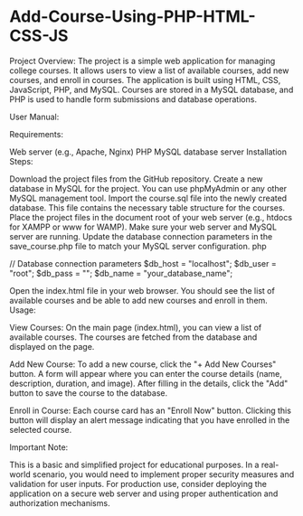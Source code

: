 # Add-Course-Using-PHP-HTML-CSS-JS


Project Overview:
The project is a simple web application for managing college courses. It allows users to view a list of available courses, add new courses, and enroll in courses. The application is built using HTML, CSS, JavaScript, PHP, and MySQL. Courses are stored in a MySQL database, and PHP is used to handle form submissions and database operations.

User Manual:

Requirements:

Web server (e.g., Apache, Nginx)
PHP
MySQL database server
Installation Steps:

Download the project files from the GitHub repository.
Create a new database in MySQL for the project. You can use phpMyAdmin or any other MySQL management tool.
Import the course.sql file into the newly created database. This file contains the necessary table structure for the courses.
Place the project files in the document root of your web server (e.g., htdocs for XAMPP or www for WAMP).
Make sure your web server and MySQL server are running.
Update the database connection parameters in the save_course.php file to match your MySQL server configuration.
php 


// Database connection parameters
$db_host = "localhost";
$db_user = "root";
$db_pass = "";
$db_name = "your_database_name";



Open the index.html file in your web browser. You should see the list of available courses and be able to add new courses and enroll in them.
Usage:

View Courses: On the main page (index.html), you can view a list of available courses. The courses are fetched from the database and displayed on the page.

Add New Course: To add a new course, click the "+ Add New Courses" button. A form will appear where you can enter the course details (name, description, duration, and image). After filling in the details, click the "Add" button to save the course to the database.

Enroll in Course: Each course card has an "Enroll Now" button. Clicking this button will display an alert message indicating that you have enrolled in the selected course.

Important Note:

This is a basic and simplified project for educational purposes. In a real-world scenario, you would need to implement proper security measures and validation for user inputs.
For production use, consider deploying the application on a secure web server and using proper authentication and authorization mechanisms.
